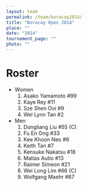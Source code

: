 ```yaml
---
layout: team
permalink: /team/boracay2014/
title: "Boracay Open 2014"
place: ""
date: "2014"
tournament_page: ""
photo: ""
---
```


# Roster

* Women
	1. Asako Yamamoto #99
	2. Kaye Rey #11
	3. Sze Shen Ooi #9
	4. Wei Lynn Tan #2
* Men
	1. Dongliang Liu #55 (C)
	2. Fu En Ong #33
	3. Kee Khoon Neo #6
	4. Keith Tan #7
	5. Kensuke Nakatsu #18
	6. Matias Autio #13
	7. Rainier Simeon #21
	8. Wei Long Lim #66 (C)
	9. Wolfgang Maehr #67
